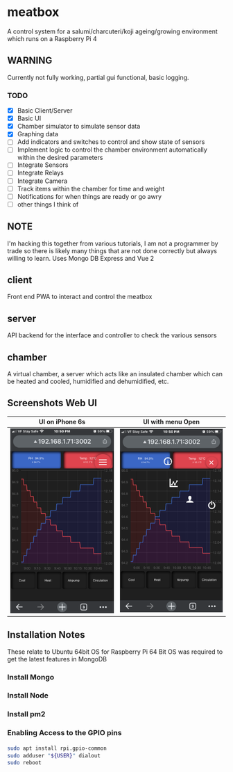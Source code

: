 # meatbox
A control system for a salumi/charcuteri/koji ageing/growing environment which runs on a Raspberry Pi 4

## WARNING
Currently not fully working, partial gui functional, basic logging.
### TODO
- [x] Basic Client/Server
- [x] Basic UI
- [x] Chamber simulator to simulate sensor data
- [x] Graphing data
- [ ] Add indicators and switches to control and show state of sensors
- [ ] Implement logic to control the chamber environment automatically within the desired parameters
- [ ] Integrate Sensors
- [ ] Integrate Relays
- [ ] Integrate Camera
- [ ] Track items within the chamber for time and weight
- [ ] Notifications for when things are ready or go awry
- [ ] other things I think of

## NOTE
I'm hacking this together from various tutorials, I am not a programmer by trade so there is likely many things that are not done correctly but always willing to learn.
Uses Mongo DB Express and Vue 2

## client
Front end PWA to interact and control the meatbox

## server
API backend for the interface and controller to check the various sensors

## chamber
A virtual chamber, a server which acts like an insulated chamber which can be heated and cooled, humidified and dehumidified, etc.

## Screenshots Web UI
UI on iPhone 6s | UI with menu Open
------------ | -------------
<img src="https://raw.githubusercontent.com/lobonz/meatbox/main/about/210317Screenshot_1.PNG" width="300" >|<img src="https://raw.githubusercontent.com/lobonz/meatbox/main/about/210317Screenshot_2.PNG" width="300" >

## Installation Notes
These relate to Ubuntu 64bit OS for Raspberry Pi
64 Bit OS was required to get the latest features in MongoDB

### Install Mongo
[](https://pimylifeup.com/mongodb-raspberry-pi/)

### Install Node
[](https://linuxize.com/post/how-to-install-node-js-on-raspberry-pi/)

### Install pm2
[](https://pm2.keymetrics.io/docs/usage/quick-start/)

### Enabling Access to the GPIO pins
```bash
sudo apt install rpi.gpio-common
sudo adduser "${USER}" dialout
sudo reboot
```
